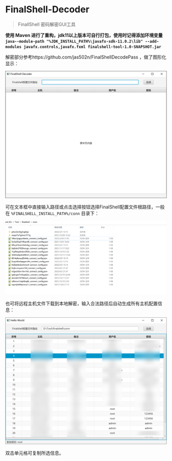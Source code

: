 # FinalShell-Decoder

> FinallShell 密码解密GUI工具

**使用 Maven 进行了重构，jdk11以上版本可自行打包，使用时记得添加环境变量 `java--module-path "%JDK_INSTALL_PATH%\javafx-sdk-11.0.2\lib" --add-modules javafx.controls,javafx.fxml finalshell-tool-1.0-SNAPSHOT.jar  `**

解密部分参考https://github.com/jas502n/FinalShellDecodePass ，做了图形化显示：

<img src="images/image-20220406151439766.png" alt="image-20220406151439766" style="zoom:50%;" />	

可在文本框中直接输入路径或点击选择按钮选择FinalShell配置文件根路径，一般在 `%FINALSHELL_INSTALL_PATH%/conn` 目录下：

![](images/image-20220406151612339.png)

也可将远程主机文件下载到本地解密，输入合法路径后自动生成所有主机配置信息：

<img src="images/image-20220406151733676.png" alt="image-20220406151733676" style="zoom:50%;" />	

双击单元格可复制所选信息。